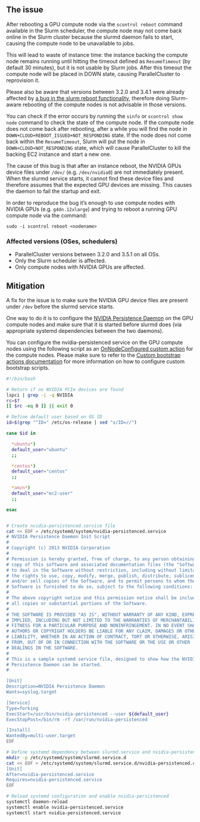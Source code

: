 ## The issue

After rebooting a GPU compute node via the `scontrol reboot` command available in the Slurm scheduler, the compute node may not come back online in the Slurm cluster because the slurmd daemon fails to start, causing the compute node to be unavailable to jobs.

This will lead to waste of instance time: the instance backing the compute node remains running until hitting the timeout defined as `ResumeTimeout` (by default 30 minutes), but it is not usable by Slurm jobs. After this timeout the compute node will be placed in DOWN state, causing ParallelCluster to reprovision it.

Please also be aware that versions between 3.2.0 and 3.4.1 were already affected by [a bug in the slurm reboot functionality](https://github.com/aws/aws-parallelcluster/issues/4751), therefore doing Slurm-aware rebooting of the compute nodes is not advisable in those versions.

You can check if the error occurs by running the `sinfo` or `scontrol show node` command to check the state of the compute node. If the compute node does not come back after rebooting, after a while you will find the node in `DOWN+CLOUD+REBOOT_ISSUED+NOT_RESPONDING` state. If the node does not come back within the `ResumeTimeout`, Slurm will put the node in `DOWN+CLOUD+NOT_RESPONDING` state, which will cause ParallelCluster to kill the backing EC2 instance and start a new one.

The cause of this bug is that after an instance reboot, the NVIDIA GPUs device files under `/dev/` (e.g. `/dev/nvidia0`) are not immediately present. When the slurmd service starts, it cannot find these device files and therefore assumes that the expected GPU devices are missing. This causes the daemon to fail the startup and exit.

In order to reproduce the bug it’s enough to use compute nodes with NVIDIA GPUs (e.g. `g4dn.12xlarge`) and trying to reboot a running GPU compute node via the command:

```
sudo -i scontrol reboot <nodename>
```

### Affected versions (OSes, schedulers)

* ParallelCluster versions between 3.2.0 and 3.5.1 on all OSs.
* Only the Slurm scheduler is affected.
* Only compute nodes with NVIDIA GPUs are affected.

## Mitigation

A fix for the issue is to make sure the NVIDIA GPU device files are present under `/dev` before the slurmd service starts.

One way to do it is to configure the [NVIDIA Persistence Daemon](https://docs.nvidia.com/deploy/driver-persistence/index.html#persistence-daemon) on the GPU compute nodes and make sure that it is started before slurmd does (via appropriate systemd dependencies between the two daemons).

You can configure the nvidia-persistenced service on the GPU compute nodes using the following script as an [OnNodeConfigured custom action](https://docs.aws.amazon.com/parallelcluster/latest/ug/Scheduling-v3.html#yaml-Scheduling-SlurmQueues-CustomActions-OnNodeConfigured) for the compute nodes. Please make sure to refer to the [Custom bootstrap actions documentation](https://docs.aws.amazon.com/parallelcluster/latest/ug/custom-bootstrap-actions-v3.html) for more information on how to configure custom bootstrap scripts.

```bash
#!/bin/bash

# Return if no NVIDIA PCIe devices are found
lspci | grep -i -q NVIDIA 
rc=$?
[[ $rc -eq 0 ]] || exit 0

# Define default user based on OS ID
id=$(grep "^ID=" /etc/os-release | sed "s/ID=//")

case $id in

  *ubuntu*)
  default_user="ubuntu"
  ;;

  *centos*)
  default_user="centos"
  ;;

  *amzn*)
  default_user="ec2-user"
  ;;

esac


# Create nvidia-persistenced.service file
cat << EOF > /etc/systemd/system/nvidia-persistenced.service
# NVIDIA Persistence Daemon Init Script
#
# Copyright (c) 2013 NVIDIA Corporation
#
# Permission is hereby granted, free of charge, to any person obtaining a
# copy of this software and associated documentation files (the "Software"),
# to deal in the Software without restriction, including without limitation
# the rights to use, copy, modify, merge, publish, distribute, sublicense,
# and/or sell copies of the Software, and to permit persons to whom the
# Software is furnished to do so, subject to the following conditions:
#
# The above copyright notice and this permission notice shall be included in
# all copies or substantial portions of the Software.
#
# THE SOFTWARE IS PROVIDED "AS IS", WITHOUT WARRANTY OF ANY KIND, EXPRESS OR
# IMPLIED, INCLUDING BUT NOT LIMITED TO THE WARRANTIES OF MERCHANTABILITY,
# FITNESS FOR A PARTICULAR PURPOSE AND NONINFRINGEMENT. IN NO EVENT SHALL THE
# AUTHORS OR COPYRIGHT HOLDERS BE LIABLE FOR ANY CLAIM, DAMAGES OR OTHER
# LIABILITY, WHETHER IN AN ACTION OF CONTRACT, TORT OR OTHERWISE, ARISING
# FROM, OUT OF OR IN CONNECTION WITH THE SOFTWARE OR THE USE OR OTHER
# DEALINGS IN THE SOFTWARE.
#
# This is a sample systemd service file, designed to show how the NVIDIA
# Persistence Daemon can be started.
#

[Unit]
Description=NVIDIA Persistence Daemon
Wants=syslog.target

[Service]
Type=forking
ExecStart=/usr/bin/nvidia-persistenced --user ${default_user}
ExecStopPost=/bin/rm -rf /var/run/nvidia-persistenced

[Install]
WantedBy=multi-user.target
EOF

# Define systemd dependency between slurmd.service and nvidia-persistenced.service
mkdir -p /etc/systemd/system/slurmd.service.d 
cat << EOF > /etc/systemd/system/slurmd.service.d/nvidia-persistenced.conf
[Unit]
After=nvidia-persistenced.service
Requires=nvidia-persistenced.service
EOF

# Reload systemd configuration and enable nvidia-persistenced
systemctl daemon-reload 
systemctl enable nvidia-persistenced.service 
systemctl start nvidia-persistenced.service
```